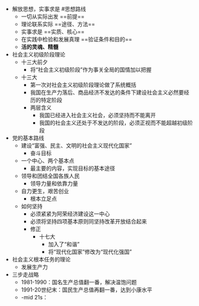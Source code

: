 - 解放思想，实事求是 #思想路线
	- 一切从实际出发 ==前提==
	- 理论联系实际 ==途径、方法==
	- 实事求是 ==实质、核心==
	- 在实践中检验和发展真理 ==验证条件和目的==
	- **活的灵魂、精髓**
- 社会主义初级阶段理论
	- 十三大前夕
		- 将“社会主义初级阶段”作为事关全局的国情加以把握
	- 十三大
		- 第一次对社会主义初级阶段理论做了系统概括
		- 我国在生产力落后、商品经济不发达的条件下建设社会主义必然要经历的特定阶段
		- 两层含义
			- 我国已经进入社会主义社会，必须坚持而不能离开
			- 我国的社会主义还处于不发达的阶段，必须正视而不能超越初级阶段
- 党的基本路线
	- 建设“富强、民主、文明的社会主义现代化国家”
		- 奋斗目标
	- 一个中心、两个基本点
		- 最主要的内容，实现目标的基本途径
	- 领导和团结全国各族人民
		- 领导力量和依靠力量
	- 自力更生，艰苦创业
		- 根本立足点
	- 如何坚持
		- 必须紧紧为阿荣经济建设这一中心
		- 必须将坚持四项基本原则同坚持改革开放结合起来
		- 修正
			- 十七大
				- 加入了“和谐”
				- 将“现代化国家”修改为“现代化强国”
- 社会主义根本任务的理论
	- 发展生产力
- 三步走战略
	- 1981-1990：国名生产总值翻一番，解决温饱问题
	- 1991-20世纪末：国民生产总值再翻一番，达到小康水平
	- -mid 21s：